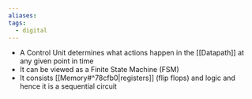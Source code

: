 ```yaml
---
aliases: 
tags:
  - digital
---
```

- A Control Unit determines what actions happen in the [[Datapath]] at any given point in time
- It can be viewed as a Finite State Machine (FSM)
- It consists [[Memory#^78cfb0|registers]] (flip flops) and logic and hence it is a sequential circuit
